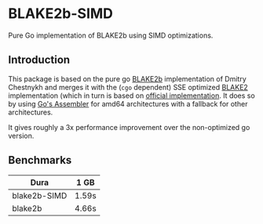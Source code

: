 BLAKE2b-SIMD
============

Pure Go implementation of BLAKE2b using SIMD optimizations.

Introduction
------------

This package is based on the pure go [BLAKE2b](https://github.com/dchest/blake2b) implementation of Dmitry Chestnykh and merges it with the (`cgo` dependent) SSE optimized [BLAKE2](https://github.com/codahale/blake2) implementation (which in turn is based on [official implementation](https://github.com/BLAKE2/BLAKE2). It does so by using [Go's Assembler](https://golang.org/doc/asm) for amd64 architectures with a fallback for other architectures.

It gives roughly a 3x performance improvement over the non-optimized go version.

Benchmarks
----------

| Dura          |  1 GB |
| ------------- |:-----:|
| blake2b-SIMD  | 1.59s |
| blake2b       | 4.66s |

